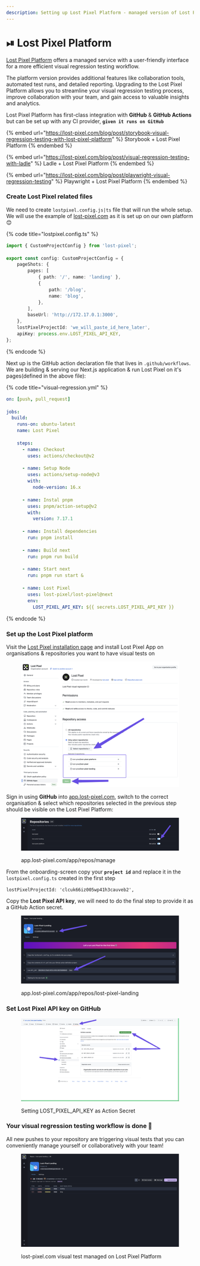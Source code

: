 ```yaml
---
description: Setting up Lost Pixel Platform - managed version of Lost Pixel
---
```


# ⏯ Lost Pixel Platform

[Lost Pixel Platform](https://lost-pixel.com) offers a managed service with a user-friendly interface for a more efficient visual regression testing workflow.

The platform version provides additional features like collaboration tools, automated test runs, and detailed reporting. Upgrading to the Lost Pixel Platform allows you to streamline your visual regression testing process, improve collaboration with your team, and gain access to valuable insights and analytics.

Lost Pixel Platform has first-class integration with **GitHub** & **GitHub Actions** but can be set up with any CI provider, **`given it runs on GitHub`**

{% embed url="https://lost-pixel.com/blog/post/storybook-visual-regression-testing-with-lost-pixel-platform" %}
Storybook + Lost Pixel Platform
{% endembed %}

{% embed url="https://lost-pixel.com/blog/post/visual-regression-testing-with-ladle" %}
Ladle + Lost Pixel Platform
{% endembed %}

{% embed url="https://lost-pixel.com/blog/post/playwright-visual-regression-testing" %}
Playwright + Lost Pixel Platform
{% endembed %}

### Create Lost Pixel related files

We need to create `lostpixel.config.js|ts` file that will run the whole setup. We will use the example of [lost-pixel.com](https://www.lost-pixel.com) as it is set up on our own platform 😊

{% code title="lostpixel.config.ts" %}
```typescript
import { CustomProjectConfig } from 'lost-pixel';

export const config: CustomProjectConfig = {
	pageShots: {
		pages: [
			{ path: '/', name: 'landing' },
			{
				path: '/blog',
				name: 'blog',
			},
		],
		baseUrl: 'http://172.17.0.1:3000',
	},
	lostPixelProjectId: 'we_will_paste_id_here_later',
	apiKey: process.env.LOST_PIXEL_API_KEY,
};
```
{% endcode %}

Next up is the GitHub action declaration file that lives in `.github/workflows`. We are building & serving our Next.js application & run Lost Pixel on it's pages(defined in the above file):

{% code title="visual-regression.yml" %}
```yaml
on: [push, pull_request]

jobs:
  build:
    runs-on: ubuntu-latest
    name: Lost Pixel

    steps:
      - name: Checkout
        uses: actions/checkout@v2

      - name: Setup Node
        uses: actions/setup-node@v3
        with:
          node-version: 16.x

      - name: Instal pnpm
        uses: pnpm/action-setup@v2
        with:
          version: 7.17.1

      - name: Install dependencies
        run: pnpm install

      - name: Build next
        run: pnpm run build

      - name: Start next
        run: pnpm run start &

      - name: Lost Pixel
        uses: lost-pixel/lost-pixel@next
        env:
          LOST_PIXEL_API_KEY: ${{ secrets.LOST_PIXEL_API_KEY }}
```
{% endcode %}

### Set up the Lost Pixel platform

Visit the [Lost Pixel installation page](https://github.com/apps/lost-pixel/installations/new) and install Lost Pixel App on organisations & repositories you want to have visual tests on

<figure><img src="../.gitbook/assets/SCR-20230114-p4f (3).png" alt=""><figcaption></figcaption></figure>

Sign in using **GitHub** into [app.lost-pixel.com](https://app.lost-pixel.com), switch to the correct organisation & select which repositories selected in the previous step should be visible on the Lost Pixel Platform:

<figure><img src="../.gitbook/assets/SCR-20230114-pbf.png" alt=""><figcaption><p>app.lost-pixel.com/app/repos/manage</p></figcaption></figure>

From the onboarding-screen copy your **`project id`** and replace it in the `lostpixel.config.ts` created in the first step

```
lostPixelProjectId: 'clcuk66iz005wp41h3cauveb2',
```

Copy the **Lost Pixel API key**, we will need to do the final step to provide it as a GitHub Action secret.&#x20;

<figure><img src="../.gitbook/assets/SCR-20230114-phf.png" alt=""><figcaption><p>app.lost-pixel.com/app/repos/lost-pixel-landing </p></figcaption></figure>

### Set Lost Pixel API key on GitHub

<figure><img src="../.gitbook/assets/SCR-20230114-oyx.png" alt=""><figcaption><p>Setting LOST_PIXEL_API_KEY as Action Secret</p></figcaption></figure>

### Your visual regression testing workflow is done 🎊

All new pushes to your repository are triggering visual tests that you can conveniently manage yourself or collaboratively with your team!

<figure><img src="../.gitbook/assets/image (2) (1).png" alt=""><figcaption><p>lost-pixel.com visual test managed on Lost Pixel Platform</p></figcaption></figure>

